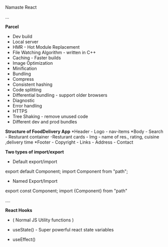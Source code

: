 Namaste React

...

**Parcel**

- Dev build
- Local server
- HMR - Hot Module Replacement
- File Watching Algorithm - written in C++
- Caching - Faster builds
- Image Optimization
- Minification
- Bundling
- Compress
- Consistent hashing
- Code splitting
- Differential bundling - support older browsers
- Diagnostic
- Error handling
- HTTPS
- Tree Shaking - remove unused code
- Different dev and prod bundles



**Structure of FoodDelivery App**
*Header
    - Logo
    - nav-items
*Body
    - Search
    - Resturant container
        -Resturant cards
            - Img
            - name of res., rating, cuisine ,delivery time
*Footer
    - Copyright
    - Links
    - Address
    - Contact


**Two types of import/export**

- Default export/import

export default Component;
import Component from "path";

- Named Export/Import

export const Component;
import {Component} from "path"

....

**React Hooks**

- ( Normal JS Utility functions )

- useState() - Super powerful react state variables
- useEffect()